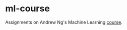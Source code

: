# ml-course

Assignments on Andrew Ng's Machine Learning [course](https://www.coursera.org/learn/machine-learning).
